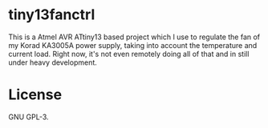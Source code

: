 # tiny13fanctrl
This is a Atmel AVR ATtiny13 based project which I use to regulate the fan of
my Korad KA3005A power supply, taking into account the temperature and current
load. Right now, it's not even remotely doing all of that and in still under
heavy development.

# License
GNU GPL-3.
